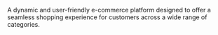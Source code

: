 A dynamic and user-friendly e-commerce platform designed to offer a seamless shopping experience for customers across a wide range of categories.
